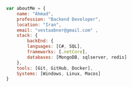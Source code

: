 
<!-- ### Available for a  remote job:
[![Linkedin Badge](https://img.shields.io/badge/-ahmadHamidi-0072b1?style=flat&logo=Linkedin&logoColor=white&https://www.linkedin.com/in/ahmad-hamidi-03b0381bb//)](https://www.linkedin.com/in/ahmad-hamidi-03b0381bb/) 
 -->

 
```javascript
var aboutMe = { 
    name: "Ahmad",
    profession: "Backend Developer",
    location: "Iran",
    email: "vestaabner@gmail.com" ,
    stack: {
        backEnd: {
        languages: [C#, SQL],
        frameworks: [.netCore],
        databases: [MongoDB, sqlserver, redis]
    },
    tools: [Git, GitHub, Docker],
    Systems: [Windows, Linux, Macos]
}
``` 
